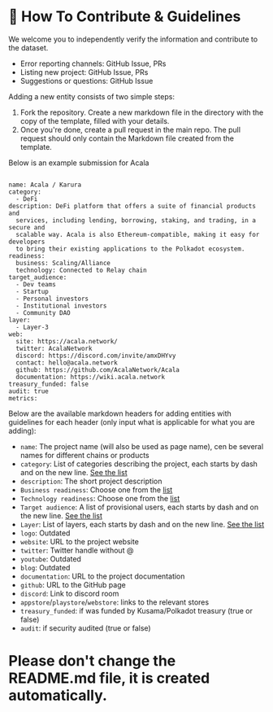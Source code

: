 # 🤝 How To Contribute & Guidelines

We welcome you to independently verify the information and contribute to the dataset.

- Error reporting channels: GitHub Issue, PRs
- Listing new project: GitHub Issue, PRs
- Suggestions or questions: GitHub Issue

Adding a new entity consists of two simple steps:

1. Fork the repository. Create a new markdown file in the directory with the copy of the template, filled with your details. 
2. Once you're done, create a pull request in the main repo. The pull request should only contain the Markdown file created from the template.

Below is an example submission for Acala
```

name: Acala / Karura
category:
  - DeFi
description: DeFi platform that offers a suite of financial products and
  services, including lending, borrowing, staking, and trading, in a secure and
  scalable way. Acala is also Ethereum-compatible, making it easy for developers
  to bring their existing applications to the Polkadot ecosystem.
readiness:
  business: Scaling/Alliance
  technology: Connected to Relay chain
target_audience:
  - Dev teams
  - Startup
  - Personal investors
  - Institutional investors
  - Community DAO
layer:
  - Layer-3
web:
  site: https://acala.network/
  twitter: AcalaNetwork
  discord: https://discord.com/invite/amxDHYvy
  contact: hello@acala.network
  github: https://github.com/AcalaNetwork/Acala
  documentation: https://wiki.acala.network
treasury_funded: false
audit: true
metrics:

```

Below are the available markdown headers for adding entities with guidelines for each header (only input what is applicable for what you are adding):

- `name`: The project  name (will also be used as page name), cen be several names for different chains or products
- `category`: List of categories describing the project, each starts by dash and on the new line. [See the list](https://github.com/JUSTVenturesGmbH/ecosystem-map/tree/main?tab=readme-ov-file#category)
- `description`: The short project description
- `Business readiness`: Choose one from the [list](https://github.com/JUSTVenturesGmbH/ecosystem-map/tree/main?tab=readme-ov-file#business-readiness)
- `Technology readiness`: Choose one from the [list](https://github.com/JUSTVenturesGmbH/ecosystem-map/tree/main?tab=readme-ov-file#technology-readiness)
- `Target audience`: A list of provisional users, each starts by dash and on the new line. [See the list](https://github.com/JUSTVenturesGmbH/ecosystem-map/tree/main?tab=readme-ov-file#target-audience)
- `Layer`: List of layers, each starts by dash and on the new line. [See the list](https://github.com/JUSTVenturesGmbH/ecosystem-map/tree/main?tab=readme-ov-file#typelayer)
- `logo`: Outdated
- `website`: URL to the project website
- `twitter`: Twitter handle without @
- `youtube`: Outdated
- `blog`: Outdated
- `documentation`: URL to the project documentation
- `github`: URL to the GitHub page
- `discord`: Link to discord room
- `appstore`/`playstore`/`webstore`: links to the relevant stores
- `treasury_funded`: if was funded by Kusama/Polkadot treasury (true or false)
- `audit`: if security audited (true or false)


# Please don't change the README.md file, it is created automatically.
